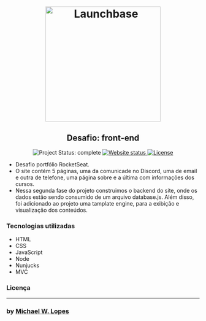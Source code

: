 <h1 align="center">
    <img alt="Launchbase" src="https://storage.googleapis.com/golden-wind/bootcamp-launchbase/logo.png" width="300px" />
</h1>

<h2 align="center">
  Desafio: front-end
</h2>

<p align="center">
    
  <img alt="Project Status: complete" src="https://img.shields.io/badge/project%20status-complete-blue">

  <a href="" >
    <img alt="Website status" src="https://img.shields.io/website?url=https%3A%2F%2Fullyolima.github.io%2Flaunchbase-portfolio%2Findex.html">
  </a>
  
  <a href="./LICENSE" >
    <img alt="License" src="https://img.shields.io/badge/license-MIT-%23F8952D">
  </a>

</p>

- Desafio portfólio RocketSeat.
- O site contém 5 páginas, uma da comunicade no Discord, uma de email e outra de telefone, uma página sobre e a última com informações dos cursos.
- Nessa segunda fase do projeto construimos o backend do site, onde os dados estão sendo consumido de um arquivo database.js. Além disso, foi adicionado ao projeto uma tamplate engine, para a exibição e visualização dos conteúdos.


### Tecnologias utilizadas

- HTML
- CSS
- JavaScript
- Node
- Nunjucks
- MVC

### Licença



---

### by [Michael W. Lopes](https://github.com/michael23-lopes)